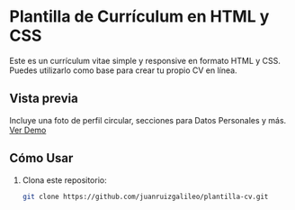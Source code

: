 # Plantilla de Currículum en HTML y CSS

Este es un currículum vitae simple y responsive en formato HTML y CSS. Puedes utilizarlo como base para crear tu propio CV en línea.

## Vista previa

Incluye una foto de perfil circular, secciones para Datos Personales y más. [Ver Demo](https://Di-e-g.github.io)

## Cómo Usar

1. Clona este repositorio:

   ```bash
   git clone https://github.com/juanruizgalileo/plantilla-cv.git
